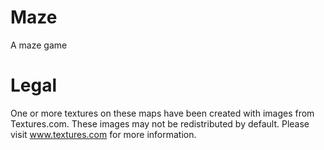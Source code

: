 # Maze
A maze game

# Legal
One or more textures on these maps have been created with images from Textures.com. These images may not be redistributed by default. Please visit www.textures.com for more information.

